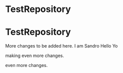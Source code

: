 # TestRepository
# TestRepository


More changes to be added here.
I am Sandro
Hello
Yo

making even more changes.

even more changes.
